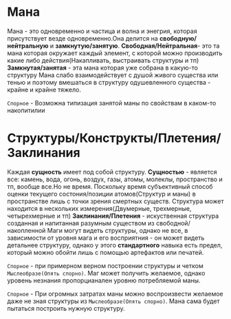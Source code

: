 # Мана
Мана - это одновременно и частица и волна и энегрия, которая присутствует везде одновременно.Она делится на **свободную/нейтральную** и **замкнутую/занятую**.
**Свободная/Нейтральная**- это та мана которая окружает каждый элемент, с которой можно производить какие либо действия(Накапливать, выстраивать структуры и тп)
**Замкнутая/занятая** - эта мана которая уже собрана в какую-то структуру
Мана слабо взаимодействует с душой живого существа или тенью и поэтому вмешаться в структуру одушевленного существа - крайне и крайне тяжело.

`Спорное` - Возможна типизация занятой маны по свойствам в каком-то накопитилии

# Структуры/Конструкты/Плетения/Заклинания
Каждая **сущность** имеет под собой структуру.
**Сущностью** - является все: камень, вода, огонь, воздух, газы, атомы, молеклы, пространство и тп, вообще все.Но не время.
Поскольку время субъективный способ оценки текущего состония/позиции атомов(Структур и маны) в пространстве лишь с точки зрения смертных существ.
Структура может находится в нескольких измерения(Двумерные, трехмерные, четырехмерные и тп) 
**Заклинания/Плетения** - искуственная структура созданная и напитанная разумным существом из свободной/накопленной
Маги могут видеть структуры, однако не все, в зависимости от уровня мага и его восприятния - он может видеть детальнее структуру, однако 
у этого **стандартного** навыка есть предел, который можно обойти лишь с помощью артефактов или печатей.

`Спорное` - при примерном верном построении структуры и четком `Мыслеобразе(Опять спорно)`. Маг может получить желаемое, однако уровень незнания пропорцианален уровню потребляемой маны.

`Спорное` - При огромных затратах маны можно воспроизвести желаемое даже не зная структуры из `Мыслеобразе(Опять спорно)`. Мана сама будет пытаться построить нужную структуру.
